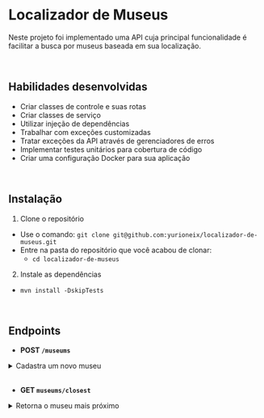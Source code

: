 # Localizador de Museus

Neste projeto foi implementado uma API cuja principal funcionalidade é facilitar a busca por museus baseada em sua localização.

<br> 

## Habilidades desenvolvidas

- Criar classes de controle e suas rotas
- Criar classes de serviço
- Utilizar injeção de dependências
- Trabalhar com exceções customizadas
- Tratar exceções da API através de gerenciadores de erros
- Implementar testes unitários para cobertura de código
- Criar uma configuração Docker para sua aplicação

<br>

## Instalação

1. Clone o repositório
  - Use o comando: `git clone git@github.com:yurioneix/localizador-de-museus.git`
  - Entre na pasta do repositório que você acabou de clonar:
    - `cd localizador-de-museus`

2. Instale as dependências
  - `mvn install -DskipTests`

<br>

## Endpoints

- <strong> POST `/museums` </strong>

<details>
  <summary>Cadastra um novo museu</summary>

  - Retorna como resposta o status 201 (CREATED) com o objeto criado no corpo da resposta. Exemplo:
    ```json
      {
        "name": "Museu Casa Memória dos Ex-Combatentes da Segunda Guerra Mundial",
        "description": "Preservação da memória dos ex-combatentes da Segunda Guerra.",
        "address": "SGAN 913, s/n, conjunto F , Asa Norte, 70790-130, Brasília, DF",
        "collectionType": "História",
        "subject": "História",
        "url": "",
        "coordinate": {
          "latitude": -15.75063,
          "longitude": -47.9001824
      }
    ```
</details>

<br>

- <strong> GET `museums/closest` </strong>

<details>
  <summary>Retorna o museu mais próximo</summary>

  - Recebe na rota os seguintes valores por _query string_:
    - `lat`: a latitude
    - `lng`: a longitude
    - `max_dist_km`: a distância máxima em quilômetros
   
  - Um exemplo de chamada:
    - URL: `http://localhost:8080/museums/closest?lat=-20.4435&lng=-54.6478&max_dist_km=10`
      ```json
          {
            "name": "Parque Estadual das Várzeas do Rio Ivinhema",
            "description": "Parque Estadual.",
            "address": "Rua Desembargador Leão Neto, s/n, Setor 3, Quadra 3, Parque dos Poderes, 79031-902, Campo Grande, MS",
            "collectionType": "Não informada",
            "subject": "Não informada",
            "url": "",
            "coordinate": {
                "latitude": -20.4439029100578,
                "longitude": -54.5663452148438
            }
          }
      ```
</details>
